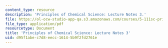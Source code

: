 ```yaml
---
content_type: resource
description: 'Principles of Chemical Science: Lecture Notes 3.'
file: https://ol-ocw-studio-app-qa.s3.amazonaws.com/courses/5-111sc-principles-of-chemical-science-fall-2014/d95f1abec7d8eecc16145b9f2fd2761e_MIT5_111F14_Lec3.pdf
file_type: application/pdf
resourcetype: Document
title: 'Principles of Chemical Science: Lecture Notes 3'
uid: d95f1abe-c7d8-eecc-1614-5b9f2fd2761e
---
```

